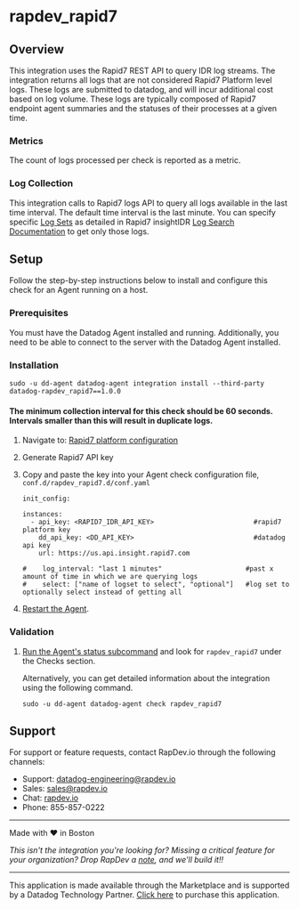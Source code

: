 # rapdev_rapid7
## Overview
This integration uses the Rapid7 REST API to query IDR log streams. The integration returns all logs that are not considered Rapid7 Platform level logs. These logs are submitted to datadog, and will incur additional cost based on log volume. These logs are typically composed of Rapid7 endpoint agent summaries and the statuses of their processes at a given time. 

### Metrics
The count of logs processed per check is reported as a metric.

### Log Collection
This integration calls to Rapid7 logs API to query all logs available in the last time interval. The default time interval is the last minute. You can specify specific [Log Sets][5] as detailed in Rapid7 insightIDR [Log Search Documentation][6] to get only those logs.

## Setup

Follow the step-by-step instructions below to install and configure this check for an Agent running on a host. 

### Prerequisites

You must have the Datadog Agent installed and running. Additionally, you need to be able to connect to the server with the Datadog Agent installed.


### Installation
```
sudo -u dd-agent datadog-agent integration install --third-party datadog-rapdev_rapid7==1.0.0
``` 
#### The minimum collection interval for this check should be 60 seconds. Intervals smaller than this will result in duplicate logs.

1. Navigate to:  [Rapid7 platform configuration][1]
2. Generate Rapid7 API key
3. Copy and paste the key into your Agent check configuration file, `conf.d/rapdev_rapid7.d/conf.yaml`

    ```
    init_config:
    
    instances:
      - api_key: <RAPID7_IDR_API_KEY>                         #rapid7 platform key
        dd_api_key: <DD_API_KEY>                              #datadog api key
        url: https://us.api.insight.rapid7.com
        
    #    log_interval: "last 1 minutes"                     #past x amount of time in which we are querying logs
    #    select: ["name of logset to select", "optional"]   #log set to optionally select instead of getting all
    ``` 

4. [Restart the Agent][2].

### Validation

1. [Run the Agent's status subcommand][3] and look for `rapdev_rapid7` under the Checks section.

    Alternatively, you can get detailed information about the integration using the following command.
    
    ```
    sudo -u dd-agent datadog-agent check rapdev_rapid7
    ```

## Support
For support or feature requests, contact RapDev.io through the following channels:

- Support: datadog-engineering@rapdev.io
- Sales: sales@rapdev.io
- Chat: [rapdev.io](https://www.rapdev.io/#Get-in-touch)
- Phone: 855-857-0222

---
Made with ❤️ in Boston

*This isn't the integration you're looking for? Missing a critical feature for your organization? Drop RapDev a [note](mailto:datadog-engineering@rapdev.io), and we'll build it!!*

---
This application is made available through the Marketplace and is supported by a Datadog Technology Partner. [Click here][4] to purchase this application.

[1]: https://insight.rapid7.com/platform#/apiKeyManagement/organization
[2]: https://docs.datadoghq.com/agent/guide/agent-commands/#start-stop-and-restart-the-agent
[3]: https://docs.datadoghq.com/agent/guide/agent-commands/#agent-status-and-information
[4]: https://app.datadoghq.com/marketplace/app/rapdev-rapid7/pricing
[5]: https://us.idr.insight.rapid7.com/op/D8A1412BEA86A11F15E5#/search
[6]: https://docs.rapid7.com/insightidr/log-search/